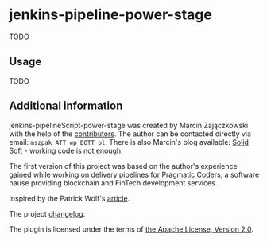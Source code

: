# jenkins-pipeline-power-stage

TODO

## Usage

TODO

## Additional information

jenkins-pipelineScript-power-stage was created by Marcin Zajączkowski with the help of the
[contributors](https://github.com/szpak/jenkins-pipeline-power-stage/graphs/contributors).
The author can be contacted directly via email: `mszpak ATT wp DOTT pl`.
There is also Marcin's blog available: [Solid Soft](https://blog.solidsoft.info) - working code is not enough.

The first version of this project was based on the author's experience gained while working on delivery pipelines for [Pragmatic Coders](https://pragmaticcoders.com/),
a software hause providing blockchain and FinTech development services.

Inspired by the Patrick Wolf's [article](https://jenkins.io/blog/2016/10/16/stage-lock-milestone/).  

The project [changelog](https://github.com/szpak/jenkins-pipeline-power-stage/releases).

The plugin is licensed under the terms of [the Apache License, Version 2.0](https://www.apache.org/licenses/LICENSE-2.0.txt).
